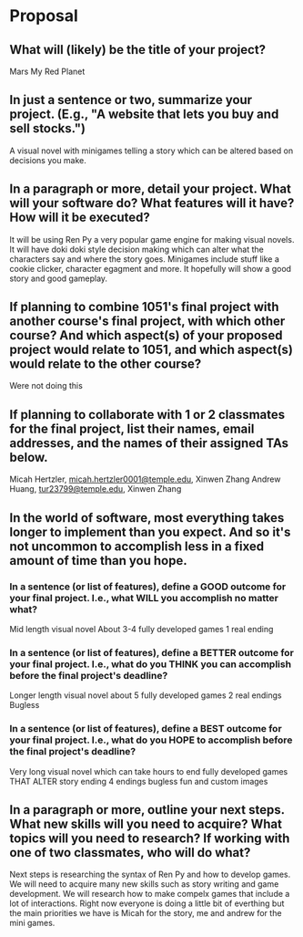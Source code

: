 # Proposal

## What will (likely) be the title of your project?

Mars My Red Planet

## In just a sentence or two, summarize your project. (E.g., "A website that lets you buy and sell stocks.")

A visual novel with minigames telling a story which can be altered based on decisions you make.

## In a paragraph or more, detail your project. What will your software do? What features will it have? How will it be executed?

It will be using Ren Py a very popular game engine for making visual novels. It will have doki doki style decision making which can alter what the characters say and where the story goes.
Minigames include stuff like a cookie clicker, character egagment and more. It hopefully will show a good story and good gameplay.

## If planning to combine 1051's final project with another course's final project, with which other course? And which aspect(s) of your proposed project would relate to 1051, and which aspect(s) would relate to the other course?

Were not doing this

## If planning to collaborate with 1 or 2 classmates for the final project, list their names, email addresses, and the names of their assigned TAs below.

Micah Hertzler, micah.hertzler0001@temple.edu, Xinwen Zhang
Andrew Huang, tur23799@temple.edu, Xinwen Zhang

## In the world of software, most everything takes longer to implement than you expect. And so it's not uncommon to accomplish less in a fixed amount of time than you hope.

### In a sentence (or list of features), define a GOOD outcome for your final project. I.e., what WILL you accomplish no matter what?

Mid length visual novel 
About 3-4 fully developed games
1 real ending

### In a sentence (or list of features), define a BETTER outcome for your final project. I.e., what do you THINK you can accomplish before the final project's deadline?

Longer length visual novel
about 5 fully developed games
2 real endings 
Bugless

### In a sentence (or list of features), define a BEST outcome for your final project. I.e., what do you HOPE to accomplish before the final project's deadline?
Very long visual novel which can take hours to end
fully developed games THAT ALTER story ending
4 endings
bugless
fun and custom images


## In a paragraph or more, outline your next steps. What new skills will you need to acquire? What topics will you need to research? If working with one of two classmates, who will do what?

Next steps is researching the syntax of Ren Py and how to develop games. We will need to acquire many new skills such as story writing and game development. We will research how to make compelx games that include a lot of interactions. 
Right now everyone is doing a little bit of everthing but the main priorities we have is Micah for the story, me and andrew for the mini games.
